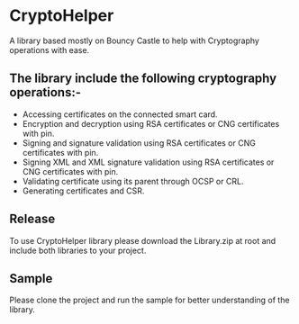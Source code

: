 # CryptoHelper
A library based mostly on Bouncy Castle to help with Cryptography operations with ease.

## The library include the following cryptography operations:-

* Accessing certificates on the connected smart card.
* Encryption and decryption using RSA certificates or CNG certificates with pin.
* Signing and signature validation using RSA certificates or CNG certificates with pin.
* Signing XML and XML signature validation using RSA certificates or CNG certificates with pin.
* Validating certificate using its parent through OCSP or CRL.
* Generating certificates and CSR.

## Release
To use CryptoHelper library please download the Library.zip at root and include both libraries to your project.

## Sample 
Please clone the project and run the sample for better understanding of the library.
